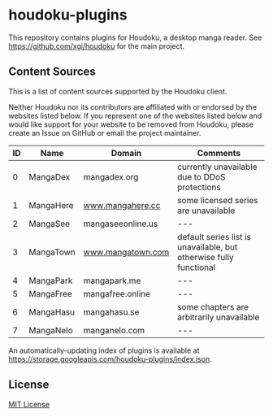 # houdoku-plugins

This repository contains plugins for Houdoku, a desktop manga reader.
See <https://github.com/xgi/houdoku> for the main project.

## Content Sources

This is a list of content sources supported by the Houdoku client.

Neither Houdoku nor its contributors are affiliated with or endorsed by
the websites listed below. If you represent one of the websites listed
below and would like support for your website to be removed from
Houdoku, please create an Issue on GitHub or email the project
maintainer.

| ID | Name | Domain | Comments |
| - | - | - | - |
| 0 | MangaDex  | mangadex.org      | currently unavailable due to DDoS protections |
| 1 | MangaHere | www.mangahere.cc  | some licensed series are unavailable |
| 2 | MangaSee  | mangaseeonline.us | --- |
| 3 | MangaTown | www.mangatown.com | default series list is unavailable, but otherwise fully functional |
| 4 | MangaPark | mangapark.me      | --- |
| 5 | MangaFree | mangafree.online  | --- |
| 6 | MangaHasu | mangahasu.se      | some chapters are arbitrarily unavailable |
| 7 | MangaNelo | manganelo.com     | --- |

An automatically-updating index of plugins is available at
<https://storage.googleapis.com/houdoku-plugins/index.json>.

## License

[MIT License](https://github.com/xgi/houdoku/blob/master/LICENSE)